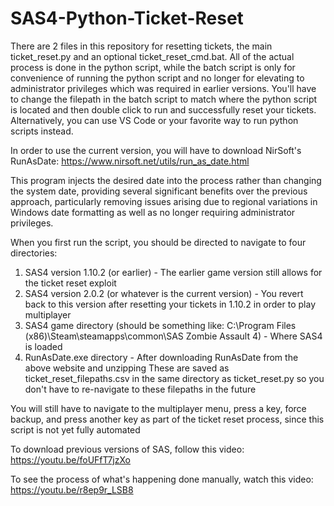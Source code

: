 # SAS4-Python-Ticket-Reset
There are 2 files in this repository for resetting tickets, the main ticket_reset.py and an optional ticket_reset_cmd.bat. All of the actual process is done in the python script, while the batch script is only for convenience of running the python script and no longer for elevating to administrator privileges which was required in earlier versions. You'll have to change the filepath in the batch script to match where the python script is located and then double click to run and successfully reset your tickets. Alternatively, you can use VS Code or your favorite way to run python scripts instead.

In order to use the current version, you will have to download NirSoft's RunAsDate:
https://www.nirsoft.net/utils/run_as_date.html

This program injects the desired date into the process rather than changing the system date, providing several significant benefits over the previous approach, particularly removing issues arising due to regional variations in Windows date formatting as well as no longer requiring administrator privileges.

When you first run the script, you should be directed to navigate to four directories:
1. SAS4 version 1.10.2 (or earlier) - The earlier game version still allows for the ticket reset exploit
2. SAS4 version 2.0.2 (or whatever is the current version) - You revert back to this version after resetting your tickets in 1.10.2 in order to play multiplayer
3. SAS4 game directory (should be something like: C:\Program Files (x86)\Steam\steamapps\common\SAS Zombie Assault 4) - Where SAS4 is loaded
4. RunAsDate.exe directory - After downloading RunAsDate from the above website and unzipping
These are saved as ticket_reset_filepaths.csv in the same directory as ticket_reset.py so you don't have to re-navigate to these filepaths in the future

You will still have to navigate to the multiplayer menu, press a key, force backup, and press another key as part of the ticket reset process, since this script is not yet fully automated

To download previous versions of SAS, follow this video: https://youtu.be/foUFfT7jzXo

To see the process of what's happening done manually, watch this video: https://youtu.be/r8ep9r_LSB8
